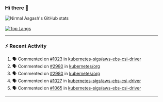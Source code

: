 ### Hi there 👋

<!--
**nirmalaagash/nirmalaagash** is a ✨ _special_ ✨ repository because its `README.md` (this file) appears on your GitHub profile.

Here are some ideas to get you started:

- 🔭 I’m currently working on ...
- 🌱 I’m currently learning ...
- 👯 I’m looking to collaborate on ...
- 🤔 I’m looking for help with ...
- 💬 Ask me about ...
- 📫 How to reach me: ...
- 😄 Pronouns: ...
- ⚡ Fun fact: ...
-->


![Nirmal Aagash's GitHub stats](https://github-readme-stats.vercel.app/api?username=nirmalaagash&show_icons=true&hide=stars) <br><br>
[![Top Langs](https://github-readme-stats.vercel.app/api/top-langs/?username=nirmalaagash&hide=javascript,html,css,tsql&layout=compact)](https://github.com/anuraghazra/github-readme-stats)

---

### :zap: Recent Activity
<!--START_SECTION:activity-->
1. 🗣 Commented on [#1023](https://github.com/kubernetes-sigs/aws-ebs-csi-driver/issues/1023) in [kubernetes-sigs/aws-ebs-csi-driver](https://github.com/kubernetes-sigs/aws-ebs-csi-driver)
2. 🗣 Commented on [#2980](https://github.com/kubernetes/org/issues/2980) in [kubernetes/org](https://github.com/kubernetes/org)
3. 🗣 Commented on [#2980](https://github.com/kubernetes/org/issues/2980) in [kubernetes/org](https://github.com/kubernetes/org)
4. 🗣 Commented on [#1027](https://github.com/kubernetes-sigs/aws-ebs-csi-driver/issues/1027) in [kubernetes-sigs/aws-ebs-csi-driver](https://github.com/kubernetes-sigs/aws-ebs-csi-driver)
5. 🗣 Commented on [#1065](https://github.com/kubernetes-sigs/aws-ebs-csi-driver/issues/1065) in [kubernetes-sigs/aws-ebs-csi-driver](https://github.com/kubernetes-sigs/aws-ebs-csi-driver)
<!--END_SECTION:activity-->




---

